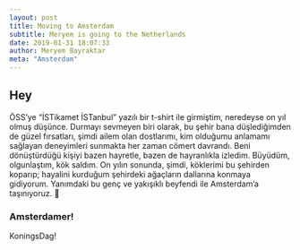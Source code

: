 ```yaml
---
layout: post
title: Moving to Amsterdam
subtitle: Meryem is going to the Netherlands
date: 2019-01-31 18:07:33
author: Meryem Bayraktar
meta: "Amsterdam"
---
```


## Hey

ÖSS’ye “İSTikamet İSTanbul” yazılı bir t-shirt ile girmiştim, neredeyse on yıl olmuş düşünce. Durmayı sevmeyen biri olarak, bu şehir bana düşlediğimden de güzel fırsatları, şimdi ailem olan dostlarımı, kim olduğumu anlamamı sağlayan deneyimleri sunmakta her zaman cömert davrandı. Beni dönüştürdüğü kişiyi bazen hayretle, bazen de hayranlıkla izledim. Büyüdüm, olgunlaştım, kök saldım. On yılın sonunda, şimdi, köklerimi bu şehirden koparıp; hayalini kurduğum şehirdeki ağaçların dallarına konmaya gidiyorum. Yanımdaki bu genç ve yakışıklı beyfendi ile Amsterdam’a taşınıyoruz. 🎉

### Amsterdamer!

KoningsDag!